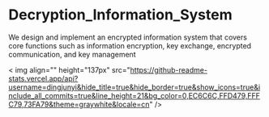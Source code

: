 # Decryption_Information_System
We design and implement an encrypted information system that covers core functions such as information encryption, key exchange, encrypted communication, and key management

< img align="" height="137px" src="https://github-readme-stats.vercel.app/api?username=dingjunyi&hide_title=true&hide_border=true&show_icons=true&include_all_commits=true&line_height=21&bg_color=0,EC6C6C,FFD479,FFFC79,73FA79&theme=graywhite&locale=cn" />
